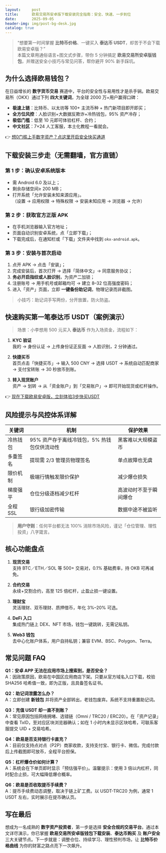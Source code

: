```yaml
---
layout:     post
title:      欧易交易所安卓版下载安装完全指南：安全、快速、一步到位
date:       2025-09-05
header-img: img/post-bg-desk.jpg
catalog: true
---
```


> “想要第一时间掌握 **比特币价格**、一键买入 **泰达币 USDT**，却苦于不会下载欧易安卓版？”  
> 本篇文章用通俗语言+图文式步骤，带你 5 分钟搞定 **欧易交易所安卓版钱包**，并赠送安全小技巧与常见问答，帮你避开 90% 新手踩坑。

## 为什么选择欧易钱包？

在日益增长的 **数字货币交易** 赛道中，平台的安全性与易用性才是杀手锏。欧易交易所（OKX）通过下列 **四大关键词**，为全球 2000 万+用户赢得口碑：

- **极速上链**：比特币、以太坊等 100+ 主流币种 + 热门新项目即开即买；  
- **全方位风控**：人脸识别+大数据反欺诈+冷热钱包，95% 资产冷存；  
- **极低门槛**：低至 10 元即可体验杠杆、合约；  
- **中文社区**：7×24 人工客服，本土化教程一看就会。

👉 [想0门槛上手数字资产？点这里开启安全快买通道](https://okxdog.com/)

## 下载安装三步走（无需翻墙，官方直链）

### 第 1 步：确认安卓系统版本
- 需 Android 6.0 及以上；  
- 剩余存储空间≥ 200 MB；  
- 打开系统「允许安装未知来源应用」。  
（设置 → 应用权限 → 特殊权限 → 安装未知应用 → 浏览器 → 允许）

### 第 2 步：获取官方正版 APK
- 在手机浏览器输入官方地址；  
- 页面自动识别安卓系统，点「立即下载」；  
- 下载完成后，在通知栏或「下载」文件夹中找到 `okx-android.apk`。

### 第 3 步：安装与首次启动

1. 点开 APK → 点击「安装」；  
2. 完成安装后，首次打开 → 选择「简体中文」→ 同意服务协议；  
3. **务必开启指纹或人脸识别**，为资产二加锁；  
4. 注册账号 → 用手机号或邮箱均可 → 建立 8–32 位高强度密码；  
5. 进入「资产」页面，立即 **一键备份助记词**，物理记录而非截图。

> 小技巧：助记词手写两份，分开放置，防火防盗。

## 快速购买第一笔泰达币 USDT（案例演示）

> 场景：小李想用 500 元买入 **泰达币** 作为入场资金，流程如下：

1. **KYC 验证**  
   我的 → 身份认证 → 上传身份证正反面 → 人脸识别，2 分钟通过。

2. **快捷买币**  
   首页点击「快捷买币」→ 输入 500 CNY → 选择 USDT → 系统自动匹配商家 → 支付宝转账 → 30 秒放币到账。

3. **转入现货账户**  
   资产 → 划转 → 从「资金账户」到「交易账户」→ 即可开始现货或杠杆操作。

👉 [现在下载欧易安卓版，立刻体验3步快买USDT](https://okxdog.com/)

## 风险提示与风控体系详解

| **关键词** | **机制** | **保护效果** |
|---|---|---|
| 冷热钱包 | 95% 资产存于离线冷钱包，5% 热钱包仅供流动性 | 黑客难以大规模盗币 |
| 多重签名 | 提现需 2/3 管理员物理签名 | 单点故障也无虞 |
| 限价机制 | 极端行情触发限价保护 | 减少爆仓损失 |
| 梯度强平 | 仓位分级逐档减少杠杆 | 高波动时不至于瞬间爆仓 |
| 全程 SSL | 银行级加密传输 | 数据中途不被监听 |

> **用户守则**：任何平台都无法 100% 消除市场风险，谨记「仓位管理、理性投资」八字箴言。

## 核心功能盘点

1. **现货交易**  
   支持 BTC／ETH／SOL 等 500+ 交易对，0.1% 基础费率，持 OKB 可再减免。

2. **合约交易**  
   永续+交割合约，高至 125 倍杠杆，止盈止损一键设置。

3. **理财宝**  
   灵活理财、双币理财、质押借币，年化 3%–20% 可选。

4. **DeFi 入口**  
   集成热门链上 DEX、NFT 市场，钱包一键跳转，无需记私钥。

5. **Web3 钱包**  
   去中心化账户体系，用户自持私钥；兼容 EVM、BSC、Polygon、Terra。

## 常见问题 FAQ

**Q1：安卓 APP 无法在应用市场上搜索到，是否安全？**  
A：因政策原因，欧易在中国区应用商店下架。只要从官方域名入口下载，校验 SHA256 哈希值一致，即为正版，且具备签名证书。

**Q2：助记词泄露怎么办？**  
A：立即创建 **新钱包** 并将资产全部转出，老钱包废弃。系统不支持重置助记词。

**Q3：充值 USDT 却一直不到账？**  
A：常见原因包括网络拥堵、选错链（Omni / TRC20 / ERC20）。在「资产记录」中查看 TxID，至对应区块浏览器确认；如在 1 小时内未显示区块哈希，可联系客服提交 UID + 交易哈希。

**Q4：欧易是否支持银行卡直充？**  
A：目前仅支持点对点（P2P）商家收款，支持支付宝、银行卡、微信。完成付款后上传截图即可放币，全程平台担保。

**Q5：杠杆爆仓价如何计算？**  
A：系统会在下单页即时显示「预估强平价」。温馨提示：使用 3 倍以内杠杆，同时配合止损，可大幅降低爆仓概率。

**Q6：欧易是否收取提币手续费？**  
A：提币手续费动态调整，取决于链上矿工费。以 USDT-TRC20 为例，通常 1 USDT 左右，实时展示在提币确认页。

## 写在最后

想成为一名成熟的 **数字资产投资者**，第一步是选择 **安全合规的交易平台**。通过本文详尽演示，你已掌握 **欧易交易所安卓版钱包下载安装**、**泰达币购买** 及 **账户安全** 三大关键节点。下一步就是：调整仓位、持续学习、理性预判市场，让 **比特币价格曲线** 为你的财富之路点亮下一次飙升。